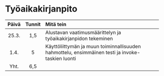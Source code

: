 # Työaikakirjanpito #
| Päivä | Tunnit | Mitä tein |
|:-----:|:------:|:----------|
| 25.3. | 1,5 | Alustavan vaatimusmäärittelyn ja työaikakirjanpidon tekeminen |
| 1.4. | 5 | Käyttöliittymän ja muun toiminnallisuuden hahmottelu, ensimmäinen testi ja invoke-taskien luonti|
| Yht. | 6,5 |
